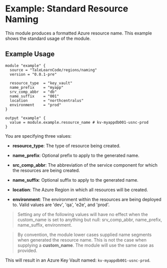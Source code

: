 # Example: Standard Resource Naming

This module produces a formatted Azure resource name. This example shows the standard usage of the module.

## Example Usage

```hcl
module "example" {
  source = "TaleLearnCode/regions/naming"
  version = "0.0.1-pre"

  resource_type  = "key_vault"
  name_prefix    = "myapp"
  srv_comp_abbr  = "db"
  name_suffix    = "001"
  location       = "northcentralus"
  environment    = "prod"
}

output "example" {
  value = module.example.resource_name # kv-myappdb001-usnc-prod
}
```

You are specifying three values:

- **resource_type**: The type of resource being created.

- **name_prefix**: Optional prefix to apply to the generated name.

- **src_comp_abbr**: The abbreviation of the service component for which the resources are being created.

- **name_suffix**: Optional suffix to apply to the generated name.

- **location**: The Azure Region in which all resources will be created.

- **environment**: The environment within the resources are being deployed to. Valid values are 'dev', 'qa', 'e2e', and 'prod'.


>  Setting any of the following values will have no effect when the custom_name is set to anything but null: srv_comp_abbr, name_prefix, name_suffix, environment.

> By convention, the module lower cases supplied name segments when generated the resource name. This is not the case when supplying a **custom_name**. The module will use the same case as provided.

This will result in an Azure Key Vault named: `kv-myappdb001-usnc-prod`.
